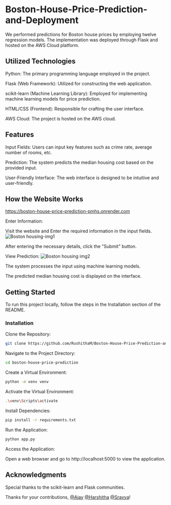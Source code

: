 # Boston-House-Price-Prediction-and-Deployment
We performed predictions for Boston house prices by employing twelve regression models. The implementation was deployed through Flask and hosted on the AWS Cloud platform.

## Utilized Technologies
Python: The primary programming language employed in the project.

Flask (Web Framework): Utilized for constructing the web application.

scikit-learn (Machine Learning Library): Employed for implementing machine learning models for price prediction.

HTML/CSS (Frontend): Responsible for crafting the user interface.

AWS Cloud: The project is hosted on the AWS cloud.

## Features
Input Fields: Users can input key features such as crime rate, average number of rooms, etc.

Prediction: The system predicts the median housing cost based on the provided input.

User-Friendly Interface: The web interface is designed to be intuitive and user-friendly.

## How the Website Works

https://boston-house-price-prediction-pmhs.onrender.com

Enter Information:

Visit the website and Enter the required information in the input fields.
![Boston housing-img1](https://github.com/RushithaM/Boston-House-Price-Prediction-and-Deployment/assets/151159899/3db50b88-6aeb-4718-a4e3-c0ae87a9268f)

After entering the necessary details, click the "Submit" button.

View Prediction:
![Boston housing img2](https://github.com/RushithaM/Boston-House-Price-Prediction-and-Deployment/assets/151159899/9fbda714-90bf-4701-8984-f02d26a37944)

The system processes the input using machine learning models.

The predicted median housing cost is displayed on the interface.

## Getting Started
To run this project locally, follow the steps in the Installation section of the README.

### Installation
Clone the Repository:

```bash
git clone https://github.com/RushithaM/Boston-House-Price-Prediction-and-Deployment.git
```
Navigate to the Project Directory:

```bash
cd boston-house-price-prediction
```
Create a Virtual Environment:
```bash
python -m venv venv
```
Activate the Virtual Environment:
```bash
.\venv\Scripts\activate
```

Install Dependencies:
```bash
pip install -r requirements.txt
```
Run the Application:
```bash
python app.py
```

Access the Application:

Open a web browser and go to http://localhost:5000 to view the application.
## Acknowledgments
Special thanks to the scikit-learn and Flask communities.

Thanks for your contributions, [@Ajay](https://github.com/AjayK47) [@Harshitha](https://github.com/HarshithaDeviM) [@Sravya](https://github.com/ch-sravya1712)!
